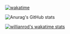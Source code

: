 [![wakatime](https://wakatime.com/badge/user/7b9aaecc-9c63-404c-9d8e-523d0a0941b0.svg)](https://wakatime.com/@1c39c599-5497-41b9-a5be-2c4676e7fd23)

![Anurag's GitHub stats](https://github-readme-stats.vercel.app/api?username=Drkiller99&count_private=true&title_color=c9d1d9&icon_color=f78166&text_color=bdc5cd&bg_color=0d1117&show_icons=true)

[![willianrod's wakatime stats](https://github-readme-stats.vercel.app/api/wakatime?username=@Drkiller99&icon_color=f78166&text_color=bdc5cd&bg_color=0d1117)](https://github.com/anuraghazra/github-readme-stats)

<!-- [![wakatime](https://wakatime.com/badge/user/7b9aaecc-9c63-404c-9d8e-523d0a0941b0.svg)](https://wakatime.com/@1c39c599-5497-41b9-a5be-2c4676e7fd23)
<!--START_SECTION:waka-->
<!-- ```text
<!-- ```
<!--END_SECTION:waka-->
